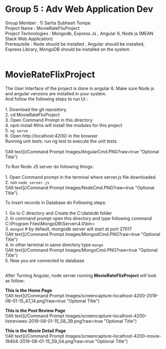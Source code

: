# Group 5 : Adv Web Application Dev
Group Member : 1) Sarita Subhash Tompe <br>
Project Name : MovieRateFlixProject <br>
Project Technologies :  Mongodb, Express Js , Angular 6, Node js (MEAN Stack Web Application) <br>
Prerequisite : Node should be installed , Angular should be installed, Express Library, MongoDB should be installed on the system. <br><br>

# MovieRateFlixProject 
The User Interface of the project is done in angular 6. Make sure Node js and angular versions are installed in your system.<br>
And follow the following steps to run UI :<br><br>
    1. Download the git repository.<br>
    2. cd MovieRateFlixProject<br>
    3. Open Command Prompt in this directory<br>
    4. npm install  #this will install the modules for this project<br>
    5. `ng serve`<br>
    6. Open http://localhost:4200/ in the browser<br>
    Running unit tests: run ng test to execute the unit tests.<br><br>
    ![Alt text](/Command Prompt Images/AngularCmd.PNG?raw=true "Optional Title")

To Run Node JS server do following things:<br><br>
    1. Open Command prompt in the terminal where server.js file downloaded.<br>
    2. run `node server.js`<br>
    ![Alt text](/Command Prompt Images/NodeCmd.PNG?raw=true "Optional Title")<br>
    
To Insert records in Database do Following steps:<br><br>
    1. Go to C directory and Create the C:\data\db folder<br>
    2. In command prompt open this directory and type following command C:\Program Files\MongoDB\Server\4.0\bin><br>
    3. `mongod`  # by default, mongodb server will start at port 27017<br>
    ![Alt text](/Command Prompt Images/MongodCmd.PNG?raw=true "Optional Title") <br>
    4. In other terminal in same directory type `mongo`<br>
    ![Alt text](/Command Prompt Images/MongoCmd.PNG?raw=true "Optional Title") <br>
    5. Now you are connected to database<br><br>
   
After Turning Angular, node server running <b>MovieRateFlixProject </b> will look as follow:<br>

<b>This is the Home Page </b><br>
 ![Alt text](/Command Prompt Images/screencapture-localhost-4200-2019-08-01-15_47_14.png?raw=true "Optional Title") <br>
 
<b>This is the Post Review Page </b><br>
![Alt text](/Command Prompt Images/screencapture-localhost-4200-listreviwes-2019-08-01-15_58_39.png?raw=true "Optional Title") <br>
 
 
 <b>This is the Movie Detail Page </b><br>
![Alt text](/Command Prompt Images/screencapture-localhost-4200-movie-19404-2019-08-01-15_59_04.png?raw=true "Optional Title") <br>
    

